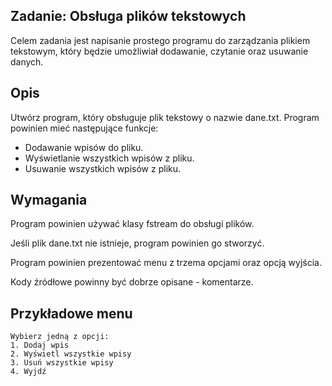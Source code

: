 ## Zadanie: Obsługa plików tekstowych

Celem zadania jest napisanie prostego programu do zarządzania plikiem tekstowym, który będzie umożliwiał dodawanie, czytanie oraz usuwanie danych.

## Opis

Utwórz program, który obsługuje plik tekstowy o nazwie dane.txt. Program powinien mieć następujące funkcje:

- Dodawanie wpisów do pliku.
- Wyświetlanie wszystkich wpisów z pliku.
- Usuwanie wszystkich wpisów z pliku.

## Wymagania

Program powinien używać klasy fstream do obsługi plików.

Jeśli plik dane.txt nie istnieje, program powinien go stworzyć.

Program powinien prezentować menu z trzema opcjami oraz opcją wyjścia.

Kody źródłowe powinny być dobrze opisane - komentarze.

## Przykładowe menu

```
Wybierz jedną z opcji:
1. Dodaj wpis
2. Wyświetl wszystkie wpisy
3. Usuń wszystkie wpisy
4. Wyjdź

```
